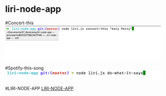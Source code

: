 # liri-node-app

#Concert-this
![Concert-this](https://github.com/jeromeartis/liri-node-app/blob/master/concert-this.png)


#Spotify-this-song
![do-what-it-says](https://github.com/jeromeartis/liri-node-app/blob/master/do-what-it-says.png)



#LIRI-NODE-APP
[LIRI-NODE-APP](https://github.com/jeromeartis/liri-node-app/blob/master/liri.webm)
